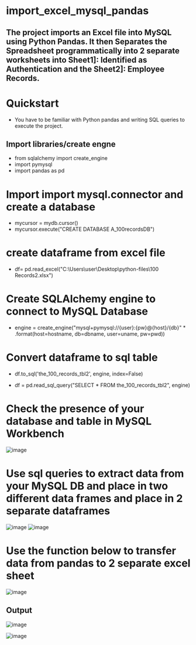 # import_excel_mysql_pandas
## The project imports an Excel file into MySQL using Python Pandas. It then Separates the Spreadsheet programmatically into 2 separate worksheets into Sheet1]: Identified as Authentication and the Sheet2]: Employee Records.
# Quickstart
* You have to be familiar with Python pandas and writing SQL queries to execute the project.
## Import libraries/create engne
* from sqlalchemy import create_engine
* import pymysql
* import pandas as pd

# Import import mysql.connector and create a database
* mycursor = mydb.cursor()
* mycursor.execute("CREATE DATABASE A_100recordsDB")
# create dataframe from excel file
* df= pd.read_excel("C:\\Users\\user\\Desktop\\python-files\\100 Records2.xlsx")

# Create SQLAlchemy engine to connect to MySQL Database
* engine = create_engine("mysql+pymysql://{user}:{pw}@{host}/{db}"
        * .format(host=hostname, db=dbname, user=uname, pw=pwd))


# Convert dataframe to sql table                                   
* df.to_sql('the_100_records_tbl2', engine, index=False)

* df = pd.read_sql_query("SELECT * FROM the_100_records_tbl2", engine)

# Check the presence of your database and table in MySQL Workbench
![image](https://user-images.githubusercontent.com/17750481/113440674-899d7380-93f5-11eb-9104-21bfa29fef7d.png)
# Use sql queries to extract data from your MySQL DB and place in two different data frames and place in 2 separate dataframes
![image](https://user-images.githubusercontent.com/17750481/113441274-b0a87500-93f6-11eb-81d2-973cf2b4970c.png)
![image](https://user-images.githubusercontent.com/17750481/113441345-c6b63580-93f6-11eb-9894-00270b5f2195.png)

# Use the function below to transfer data from pandas to 2 separate excel sheet
![image](https://user-images.githubusercontent.com/17750481/113441003-252ee400-93f6-11eb-98b4-80f1e83c78f8.png)

## Output
![image](https://user-images.githubusercontent.com/17750481/113439772-ded88580-93f3-11eb-99db-5e7b45471b1c.png)

![image](https://user-images.githubusercontent.com/17750481/113439821-ef88fb80-93f3-11eb-9c17-781e44f81add.png)

